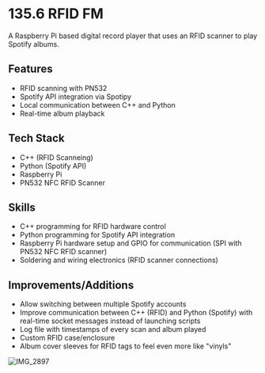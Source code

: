 # 135.6 RFID FM

A Raspberry Pi based digital record player that uses an RFID scanner to play Spotify albums.

## Features
- RFID scanning with PN532
- Spotify API integration via Spotipy
- Local communication between C++ and Python
- Real-time album playback

## Tech Stack
- C++ (RFID Scanneing)
- Python (Spotify API)
- Raspberry Pi
- PN532 NFC RFID Scanner

## Skills
- C++ programming for RFID hardware control
- Python programming for Spotify API integration
- Raspberry Pi hardware setup and GPIO for communication (SPI with PN532 NFC RFID scanner)
- Soldering and wiring electronics (RFID scanner connections)

## Improvements/Additions
- Allow switching between multiple Spotify accounts
- Improve communication between C++ (RFID) and Python (Spotify) with real-time socket messages instead of launching scripts
- Log file with timestamps of every scan and album played
- Custom RFID case/enclosure
- Album cover sleeves for RFID tags to feel even more like "vinyls"

![IMG_2897](https://github.com/user-attachments/assets/dd38e200-1755-4341-aaeb-89feb5bbff93)
